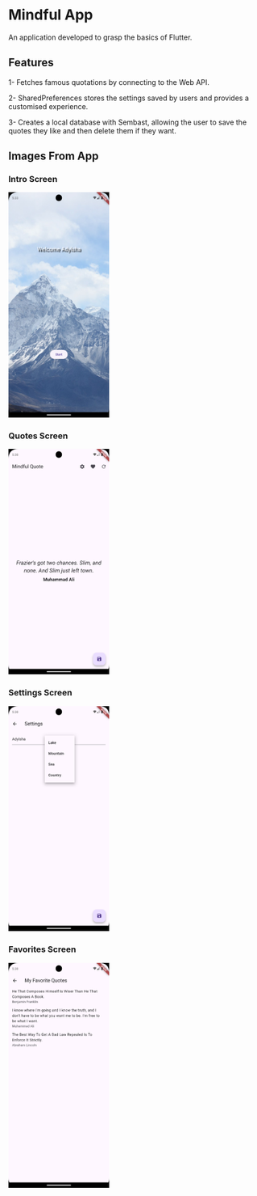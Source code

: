 # Mindful App

An application developed to grasp the basics of Flutter.

## Features

1- Fetches famous quotations by connecting to the Web API.

2- SharedPreferences stores the settings saved by users and provides a customised experience.

3- Creates a local database with Sembast, allowing the user to save the quotes they like and then delete them if they want.

## Images From App

### Intro Screen

<img src="github_images/intro_screen.png" alt="intro_screen" width="200"/>

### Quotes Screen

<img src="github_images/quotes_screen.png" alt="quotes_screen" width="200"/>

### Settings Screen

<img src="github_images/settings_screen.png" alt="settings_screen" width="200"/>

### Favorites Screen

<img src="github_images/favorites_screen.png" alt="favorites_screen" width="200"/>
